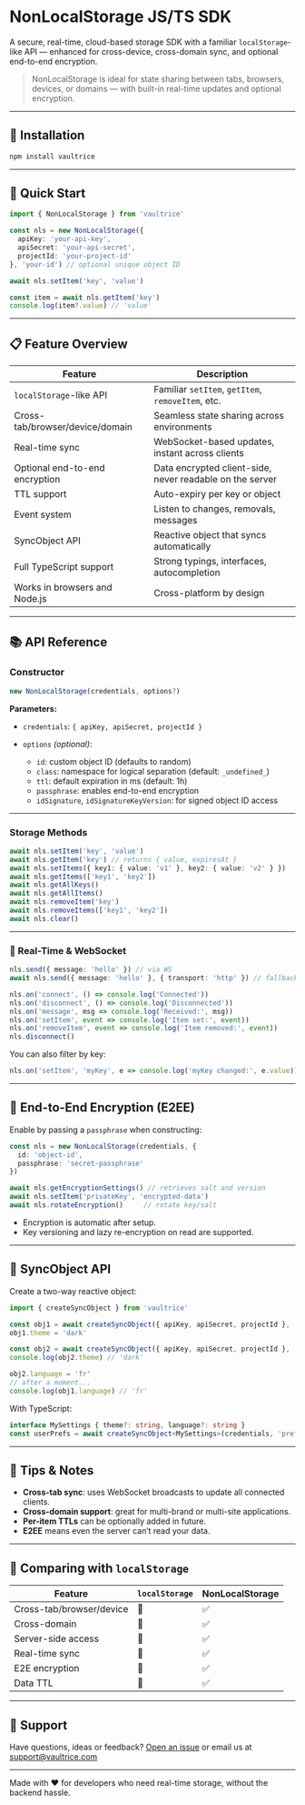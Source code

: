 # NonLocalStorage JS/TS SDK

A secure, real-time, cloud-based storage SDK with a familiar `localStorage`-like API — enhanced for cross-device, cross-domain sync, and optional end-to-end encryption.

> NonLocalStorage is ideal for state sharing between tabs, browsers, devices, or domains — with built-in real-time updates and optional encryption.

---

## 🔧 Installation

```bash
npm install vaultrice
````

---

## 🚀 Quick Start

```ts
import { NonLocalStorage } from 'vaultrice'

const nls = new NonLocalStorage({
  apiKey: 'your-api-key',
  apiSecret: 'your-api-secret',
  projectId: 'your-project-id'
}, 'your-id') // optional unique object ID

await nls.setItem('key', 'value')

const item = await nls.getItem('key')
console.log(item?.value) // 'value'
```

---

## 📋 Feature Overview

| Feature                         | Description                                              |
| ------------------------------- | -------------------------------------------------------- |
| `localStorage`-like API         | Familiar `setItem`, `getItem`, `removeItem`, etc.        |
| Cross-tab/browser/device/domain | Seamless state sharing across environments               |
| Real-time sync                  | WebSocket-based updates, instant across clients          |
| Optional end-to-end encryption  | Data encrypted client-side, never readable on the server |
| TTL support                     | Auto-expiry per key or object                            |
| Event system                    | Listen to changes, removals, messages                    |
| SyncObject API                  | Reactive object that syncs automatically                 |
| Full TypeScript support         | Strong typings, interfaces, autocompletion               |
| Works in browsers and Node.js   | Cross-platform by design                                 |

---

## 📚 API Reference

### Constructor

```ts
new NonLocalStorage(credentials, options?)
```

**Parameters:**

* `credentials`: `{ apiKey, apiSecret, projectId }`
* `options` *(optional)*:

  * `id`: custom object ID (defaults to random)
  * `class`: namespace for logical separation (default: `_undefined_`)
  * `ttl`: default expiration in ms (default: 1h)
  * `passphrase`: enables end-to-end encryption
  * `idSignature`, `idSignatureKeyVersion`: for signed object ID access

---

### Storage Methods

```ts
await nls.setItem('key', 'value')
await nls.getItem('key') // returns { value, expiresAt }
await nls.setItems({ key1: { value: 'v1' }, key2: { value: 'v2' } })
await nls.getItems(['key1', 'key2'])
await nls.getAllKeys()
await nls.getAllItems()
await nls.removeItem('key')
await nls.removeItems(['key1', 'key2'])
await nls.clear()
```

---

### 🔄 Real-Time & WebSocket

```ts
nls.send({ message: 'hello' }) // via WS
await nls.send({ message: 'hello' }, { transport: 'http' }) // fallback

nls.on('connect', () => console.log('Connected'))
nls.on('disconnect', () => console.log('Disconnected'))
nls.on('message', msg => console.log('Received:', msg))
nls.on('setItem', event => console.log('Item set:', event))
nls.on('removeItem', event => console.log('Item removed:', event))
nls.disconnect()
```

You can also filter by key:

```ts
nls.on('setItem', 'myKey', e => console.log('myKey changed:', e.value))
```

---

## 🔐 End-to-End Encryption (E2EE)

Enable by passing a `passphrase` when constructing:

```ts
const nls = new NonLocalStorage(credentials, {
  id: 'object-id',
  passphrase: 'secret-passphrase'
})

await nls.getEncryptionSettings() // retrieves salt and version
await nls.setItem('privateKey', 'encrypted-data')
await nls.rotateEncryption()     // rotate key/salt
```

* Encryption is automatic after setup.
* Key versioning and lazy re-encryption on read are supported.

---

## 🔁 SyncObject API

Create a two-way reactive object:

```ts
import { createSyncObject } from 'vaultrice'

const obj1 = await createSyncObject({ apiKey, apiSecret, projectId }, 'my-id')
obj1.theme = 'dark'

const obj2 = await createSyncObject({ apiKey, apiSecret, projectId }, 'my-id')
console.log(obj2.theme) // 'dark'

obj2.language = 'fr'
// after a moment...
console.log(obj1.language) // 'fr'
```

With TypeScript:

```ts
interface MySettings { theme?: string, language?: string }
const userPrefs = await createSyncObject<MySettings>(credentials, 'prefs-id')
```

---

## 🧠 Tips & Notes

* **Cross-tab sync**: uses WebSocket broadcasts to update all connected clients.
* **Cross-domain support**: great for multi-brand or multi-site applications.
* **Per-item TTLs** can be optionally added in future.
* **E2EE** means even the server can’t read your data.

---

## 📌 Comparing with `localStorage`

| Feature                  | `localStorage` | NonLocalStorage |
| ------------------------ | -------------- | --------------- |
| Cross-tab/browser/device | 🚫             | ✅               |
| Cross-domain             | 🚫             | ✅               |
| Server-side access       | 🚫             | ✅               |
| Real-time sync           | 🚫             | ✅               |
| E2E encryption           | 🚫             | ✅               |
| Data TTL                 | 🚫             | ✅               |


---

## 🧰 Support

Have questions, ideas or feedback? [Open an issue](https://github.com/vaultrice/sdk) or email us at [support@vaultrice.com](mailto:support@vaultrice.com)

---

Made with ❤️ for developers who need real-time storage, without the backend hassle.
